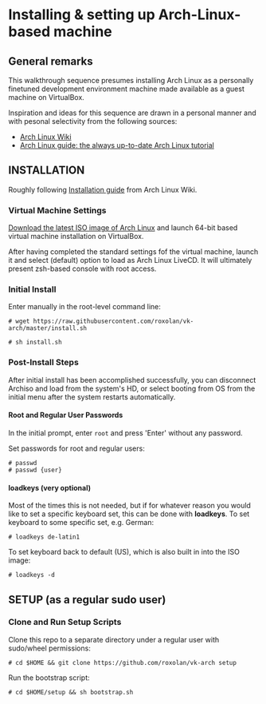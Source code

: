 # Installing & setting up Arch-Linux-based machine

## General remarks

This walkthrough sequence presumes installing Arch Linux as a personally finetuned development environment machine made available as a guest machine on VirtualBox.

Inspiration and ideas for this sequence are drawn in a personal manner and with pesonal selectivity from the following sources:
* [Arch Linux Wiki](https://www.archlinux.org/)
* [Arch Linux guide: the always up-to-date Arch Linux tutorial](https://gist.github.com/danifr/e666009ee3cce57af951d872cb6eec4f#file-arch_linux_guide-md)


## INSTALLATION

Roughly following [Installation guide](https://wiki.archlinux.org/index.php/Installation_guide) from Arch Linux Wiki.

### Virtual Machine Settings

[Download the latest ISO image of Arch Linux](https://www.archlinux.org/download/) and launch 64-bit based virtual machine installation on VirtualBox.

After having completed the standard settings fof the virtual machine, launch it and select (default) option to load as Arch Linux LiveCD. It will ultimately present zsh-based console with root access.

### Initial Install

Enter manually in the root-level command line:
```
# wget https://raw.githubusercontent.com/roxolan/vk-arch/master/install.sh

# sh install.sh
```

### Post-Install Steps

After initial install has been accomplished successfully, you can disconnect Archiso and load from the system's HD, or select booting from OS from the initial menu after the system restarts automatically.

#### Root and Regular User Passwords

In the initial prompt, enter `root` and press 'Enter' without any password.

Set passwords for root and regular users:
```
# passwd
# passwd {user}
```

#### loadkeys (very optional)

Most of the times this is not needed, but if for whatever reason you would like to set a specific keyboard set, this can be done with **loadkeys**. To set keyboard to some specific set, e.g. German:

`# loadkeys de-latin1`

To set keyboard back to default (US), which is also built in into the ISO image:

`# loadkeys -d`

## SETUP (as a regular sudo user)

### Clone and Run Setup Scripts

Clone this repo to a separate directory under a regular user with sudo/wheel permissions:
```
# cd $HOME && git clone https://github.com/roxolan/vk-arch setup
```

Run the bootstrap script:
```
# cd $HOME/setup && sh bootstrap.sh
```
